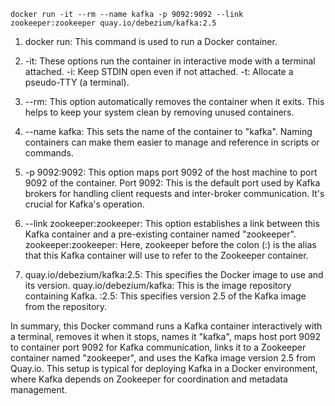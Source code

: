 ```shell
docker run -it --rm --name kafka -p 9092:9092 --link zookeeper:zookeeper quay.io/debezium/kafka:2.5
```
1. docker run: This command is used to run a Docker container.

2. -it: These options run the container in interactive mode with a terminal attached.
        -i: Keep STDIN open even if not attached.
        -t: Allocate a pseudo-TTY (a terminal).

3. --rm: This option automatically removes the container when it exits. This helps to keep your system clean by removing unused containers.

4. --name kafka: This sets the name of the container to "kafka". Naming containers can make them easier to manage and reference in scripts or commands.

5. -p 9092:9092: This option maps port 9092 of the host machine to port 9092 of the container.
        Port 9092: This is the default port used by Kafka brokers for handling client requests and inter-broker communication. It's crucial for Kafka's operation.

6. --link zookeeper:zookeeper: This option establishes a link between this Kafka container and a pre-existing container named "zookeeper".
        zookeeper:zookeeper: Here, zookeeper before the colon (:) is the alias that this Kafka container will use to refer to the Zookeeper container.

7. quay.io/debezium/kafka:2.5: This specifies the Docker image to use and its version.
        quay.io/debezium/kafka: This is the image repository containing Kafka.
        :2.5: This specifies version 2.5 of the Kafka image from the repository.

In summary, this Docker command runs a Kafka container interactively with a terminal, removes it when it stops, names it "kafka", maps host port 9092 to container port 9092 for Kafka communication, links it to a Zookeeper container named "zookeeper", and uses the Kafka image version 2.5 from Quay.io. This setup is typical for deploying Kafka in a Docker environment, where Kafka depends on Zookeeper for coordination and metadata management.
